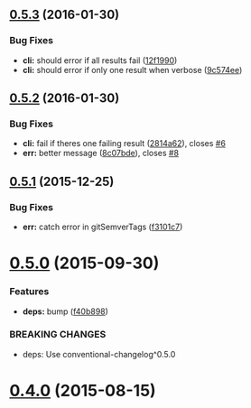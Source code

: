 <a name="0.5.3"></a>
## [0.5.3](https://github.com/stevemao/conventional-github-releaser/compare/v0.5.2...v0.5.3) (2016-01-30)


### Bug Fixes

* **cli:** should error if all results fail ([12f1990](https://github.com/stevemao/conventional-github-releaser/commit/12f1990))
* **cli:** should error if only one result when verbose ([9c574ee](https://github.com/stevemao/conventional-github-releaser/commit/9c574ee))



<a name="0.5.2"></a>
## [0.5.2](https://github.com/stevemao/conventional-github-releaser/compare/v0.5.1...v0.5.2) (2016-01-30)


### Bug Fixes

* **cli:** fail if theres one failing result ([2814a62](https://github.com/stevemao/conventional-github-releaser/commit/2814a62)), closes [#6](https://github.com/stevemao/conventional-github-releaser/issues/6)
* **err:** better message ([8c07bde](https://github.com/stevemao/conventional-github-releaser/commit/8c07bde)), closes [#8](https://github.com/stevemao/conventional-github-releaser/issues/8)



<a name="0.5.1"></a>
## [0.5.1](https://github.com/stevemao/conventional-github-releaser/compare/v0.5.0...v0.5.1) (2015-12-25)


### Bug Fixes

* **err:** catch error in gitSemverTags ([f3101c7](https://github.com/stevemao/conventional-github-releaser/commit/f3101c7))



<a name="0.5.0"></a>
# [0.5.0](https://github.com/stevemao/conventional-github-releaser/compare/v0.4.0...v0.5.0) (2015-09-30)


### Features

* **deps:** bump ([f40b898](https://github.com/stevemao/conventional-github-releaser/commit/f40b898))


### BREAKING CHANGES

* deps: Use conventional-changelog^0.5.0



<a name="0.4.0"></a>
# [0.4.0](https://github.com/stevemao/conventional-github-releaser/compare/v0.3.0...v0.4.0) (2015-08-15)




